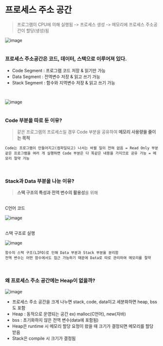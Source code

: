 프로세스 주소 공간
==================
> 프로그램이 CPU에 의해 실행됨 -> 프로세스 생성 -> 메모리에 프로세스 주소공간이 할당(생성)됨

![image](https://user-images.githubusercontent.com/24283422/121099995-e1ac8800-c833-11eb-8e4d-506adfdd1fb1.png)

#

### 프로세스 주소공간은 코드, 데이터, 스택으로 이루어져 있다.
+ Code Segment : 프로그램 코드 저장 & 읽기만 가능
+ Data Segment : 전역변수 저장 & 읽고 쓰기 가능
+ Stack Segment : 함수와 지역변수 저장 & 읽고 쓰기 가능

<br/>

![image](https://user-images.githubusercontent.com/24283422/121101169-4c5ec300-c836-11eb-9482-cf2a8f567d91.png)

#

### Code 부분을 따로 둔 이유?
> 같은 프로그램의 프로세스일 경우 Code 부분을 공유하여 **메모리 사용량을 줄이는 목적**
```
Code는 프로그램이 만들어지고(컴파일되고) 나서는 바뀔 일이 전혀 없음 = Read Only 부분
같은 프로그램을 여러 개 실행하면 Code 부분은 다 똑같은 내용을 가지므로 공유 가능 = 메모리 절약 가능
```

<br/>

### Stack과 Data 부분을 나눈 이유?
> **스택 구조의 특성과 전역 변수의 활용성**을 위해
<br/>
C언어 코드
<br/>

![image](https://user-images.githubusercontent.com/24283422/121125319-58ac4580-c861-11eb-92a7-8d9b3eaac95e.png)

<br/>
스택 구조로 실행
<br/>

![image](https://user-images.githubusercontent.com/24283422/121125426-81343f80-c861-11eb-9186-a7127290919a.png)

```
함수의 스택 구조(LIFO)로 인해 Data 부분과 Stack 부분을 분리함
전역 변수는 어떤 함수에서도 접근 가능하기 때문에 Data로 따로 관리하여 메모리를 절약
```

<br/>

### 왜 프로세스 주소 공간에는 Heap이 없을까?
![image](https://user-images.githubusercontent.com/24283422/121719978-f7fd6100-cb1d-11eb-8f3f-6b392f5a49ae.png)
+ 프로세스 주소 공간을 크게 나누면 stack, code, data이고 세분화하면 heap, bss도 포함
+ Heap : 동적으로 운영되는 공간 ex) malloc(C언어), new(자바)
+ bss : 초기화하지 않은 전역 변수(data에 포함됨)
+ Heap은 runtime 시 메모리 할당 요청이 왔을 때 크기가 결정되면 메모리를 할당 받음
+ Stack은 compile 시 크기가 결정됨
